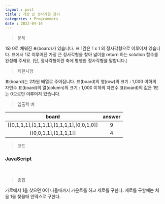 ```yaml
---
layout : post
title : 가장 큰 정사각형 찾기
categories : Programmers
date : 2022-04-14
---
```

> 문제<br>

1와 0로 채워진 표(board)가 있습니다. 표 1칸은 1 x 1 의 정사각형으로 이루어져 있습니다.
표에서 1로 이루어진 가장 큰 정사각형을 찾아 넓이를 return 하는 solution 함수를 완성해 주세요.
(단, 정사각형이란 축에 평행한 정사각형을 말합니다.)

> 제한사항<br>

표(board)는 2차원 배열로 주어집니다.
표(board)의 행(row)의 크기 : 1,000 이하의 자연수
표(board)의 열(column)의 크기 : 1,000 이하의 자연수
표(board)의 값은 1또는 0으로만 이루어져 있습니다.

> 입출력 예<br>

|board|answer|
|:--:|:--:|
|[[0,1,1,1],[1,1,1,1],[1,1,1,1],[0,0,1,0]]|9|
|[[0,0,1,1],[1,1,1,1]]|4|

> 코드

### JavaScript

<script src="https://gist.github.com/kwontaehoon/f177997c9435cb62cc3ed3f1369e560a.js"></script>

<br>

> 종합<br>

가로에서 1을 찾으면 0이 나올때까지 카운트를 하고 세로를 구한다.
세로를 구할때는 처음 1을 찾을때 인덱스로 구한다. 